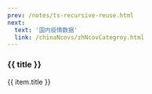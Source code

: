 ```yaml
---
prev: /notes/ts-recursive-reuse.html
next: 
  text: '国内疫情数据'
  link: /chinaNcovs/zhNcovCategroy.html
---
```


<div>
  <h3>{{ title }}</h3>
  <div class="btn-box">
    <my-button v-for="(item, i) in linkList"
               :key="i"
               :type="i % 2 == 0 ? 'primary' : 'danger'"
               @click="handleClick(item.link)">{{ item.title }}</my-button>
  </div>
</div>

<script setup>
import { ref } from 'vue'

const title = ref('海外疫情数据记录')

const linkList = ref([])

linkList.value = [{"title": "20220819-1506","link": "./20220819-1506.html"},
{"title": "20220822-0742","link": "./20220822-0742.html"},
{"title": "20220825-1046","link": "./20220825-1046.html"},
{"title": "20220826-0714","link": "./20220826-0714.html"},
{"title": "20220827-0751","link": "./20220827-0751.html"},
{"title": "20220828-0718","link": "./20220828-0718.html"},
{"title": "20220829-1909","link": "./20220829-1909.html"},
{"title": "20220830-1950","link": "./20220830-1950.html"},
{"title": "20220901-0712","link": "./20220901-0712.html"},
{"title": "20220902-1004","link": "./20220902-1004.html"},
{"title": "20220903-0718","link": "./20220903-0718.html"},
{"title": "20220904-0720","link": "./20220904-0720.html"},
{"title": "20220905-0708","link": "./20220905-0708.html"},
{"title": "20220906-0711","link": "./20220906-0711.html"},
{"title": "20220907-0747","link": "./20220907-0747.html"},
{"title": "20220908-0722","link": "./20220908-0722.html"},
{"title": "20220909-0000","link": "./20220909-0000.html"},
{"title": "20220910-0715","link": "./20220910-0715.html"},
{"title": "20220911-0733","link": "./20220911-0733.html"},
{"title": "20220912-1020","link": "./20220912-1020.html"},
{"title": "20220913-1001","link": "./20220913-1001.html"},
{"title": "20220914-0939","link": "./20220914-0939.html"},
{"title": "20220915-0719","link": "./20220915-0719.html"},
{"title": "20220916-0722","link": "./20220916-0722.html"},
{"title": "20220917-0720","link": "./20220917-0720.html"},
{"title": "20220918-0721","link": "./20220918-0721.html"},
{"title": "20220919-0912","link": "./20220919-0912.html"},
{"title": "20220920-0721","link": "./20220920-0721.html"},
{"title": "20220921-0722","link": "./20220921-0722.html"},
{"title": "20220922-0723","link": "./20220922-0723.html"},
{"title": "20220923-0723","link": "./20220923-0723.html"},
{"title": "20220924-1027","link": "./20220924-1027.html"},
{"title": "20220925-1022","link": "./20220925-1022.html"},
{"title": "20220926-0754","link": "./20220926-0754.html"},
{"title": "20220927-0723","link": "./20220927-0723.html"},
{"title": "20220927-1454","link": "./20220927-1454.html"},
{"title": "20220928-1037","link": "./20220928-1037.html"},
{"title": "20220929-0722","link": "./20220929-0722.html"},
{"title": "20220930-1037","link": "./20220930-1037.html"},
{"title": "20220930-1457","link": "./20220930-1457.html"},
{"title": "20221001-0959","link": "./20221001-0959.html"},
{"title": "20221002-0958","link": "./20221002-0958.html"},
{"title": "20221003-0721","link": "./20221003-0721.html"},
{"title": "20221004-0723","link": "./20221004-0723.html"},
{"title": "20221005-0719","link": "./20221005-0719.html"},
{"title": "20221006-0712","link": "./20221006-0712.html"},
{"title": "20221007-0716","link": "./20221007-0716.html"},
{"title": "20221008-0941","link": "./20221008-0941.html"},
{"title": "20221009-1031","link": "./20221009-1031.html"},
{"title": "20221010-0726","link": "./20221010-0726.html"},
{"title": "20221011-1014","link": "./20221011-1014.html"},
{"title": "20221012-0728","link": "./20221012-0728.html"},
{"title": "20221013-0737","link": "./20221013-0737.html"},
{"title": "20221014-0943","link": "./20221014-0943.html"},
{"title": "20221015-0944","link": "./20221015-0944.html"},
{"title": "20221016-1026","link": "./20221016-1026.html"},
{"title": "20221017-0726","link": "./20221017-0726.html"},
{"title": "20221018-0725","link": "./20221018-0725.html"},
{"title": "20221019-0941","link": "./20221019-0941.html"},
{"title": "20221020-0714","link": "./20221020-0714.html"},
{"title": "20221021-0957","link": "./20221021-0957.html"},
{"title": "20221022-0948","link": "./20221022-0948.html"},
{"title": "20221023-1017","link": "./20221023-1017.html"},
{"title": "20221024-0723","link": "./20221024-0723.html"},
{"title": "20221025-1049","link": "./20221025-1049.html"},
{"title": "20221026-0957","link": "./20221026-0957.html"},
{"title": "20221027-1019","link": "./20221027-1019.html"},
{"title": "20221028-0941","link": "./20221028-0941.html"},
{"title": "20221029-0725","link": "./20221029-0725.html"},
{"title": "20221030-0723","link": "./20221030-0723.html"},
{"title": "20221031-1034","link": "./20221031-1034.html"},
{"title": "20221101-0856","link": "./20221101-0856.html"},
{"title": "20221102-1005","link": "./20221102-1005.html"},
{"title": "20221103-1003","link": "./20221103-1003.html"},
{"title": "20221104-0740","link": "./20221104-0740.html"},
{"title": "20221105-0725","link": "./20221105-0725.html"},
{"title": "20221106-0951","link": "./20221106-0951.html"},
{"title": "20221107-1011","link": "./20221107-1011.html"},
{"title": "20221108-0941","link": "./20221108-0941.html"},
{"title": "20221109-1002","link": "./20221109-1002.html"},
{"title": "20221110-0725","link": "./20221110-0725.html"},
{"title": "20221111-0927","link": "./20221111-0927.html"},
{"title": "20221112-0722","link": "./20221112-0722.html"},
{"title": "20221113-1001","link": "./20221113-1001.html"},
{"title": "20221114-0800","link": "./20221114-0800.html"},
{"title": "20221115-0953","link": "./20221115-0953.html"},
{"title": "20221116-0936","link": "./20221116-0936.html"},
{"title": "20221117-0735","link": "./20221117-0735.html"},
{"title": "20221118-0721","link": "./20221118-0721.html"},
{"title": "20221119-0712","link": "./20221119-0712.html"},
{"title": "20221120-0717","link": "./20221120-0717.html"},
{"title": "20221121-0658","link": "./20221121-0658.html"},
{"title": "20221122-0856","link": "./20221122-0856.html"},
{"title": "20221123-0938","link": "./20221123-0938.html"},
{"title": "20221124-0936","link": "./20221124-0936.html"},
{"title": "20221125-0953","link": "./20221125-0953.html"},
{"title": "20221126-0919","link": "./20221126-0919.html"},
{"title": "20221127-0732","link": "./20221127-0732.html"},
{"title": "20221128-0902","link": "./20221128-0902.html"},
{"title": "20221129-0923","link": "./20221129-0923.html"},
]

const handleClick = (link) => {
  const a = document.createElement('a')
  a.style.display = 'none'
  a.href = link
  a.rel = 'external nofollow'
  a.target = '_blank'
  document.body.appendChild(a)
  a.click()
  document.body.removeChild(a)
}
</script>

<style lang="scss" scoped>
.btn-box {
  display: flex;
  flex-wrap: wrap;
  gap: 10px;
  max-height: 750px;
  overflow: scroll;
}
.el-button + .el-button {
  margin-left: 0;
}
</style>
